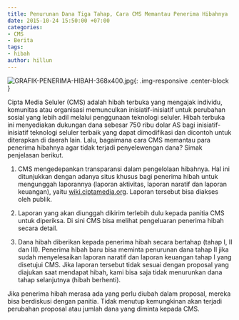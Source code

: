 ```yaml
---
title: Penurunan Dana Tiga Tahap, Cara CMS Memantau Penerima Hibahnya
date: 2015-10-24 15:50:00 +07:00
categories:
- CMS
- Berita
tags:
- hibah
author: hillun
---
```


![GRAFIK-PENERIMA-HIBAH-368x400.jpg](/uploads/GRAFIK-PENERIMA-HIBAH-368x400.jpg){: .img-responsive .center-block }

Cipta Media Seluler (CMS) adalah hibah terbuka yang mengajak individu, komunitas atau organisasi memunculkan inisiatif-inisiatif untuk perubahan sosial yang lebih adil melalui penggunaan teknologi seluler. Hibah terbuka ini menyediakan dukungan dana sebesar 750 ribu dolar AS bagi inisiatif-inisiatif teknologi seluler terbaik yang dapat dimodifikasi dan dicontoh untuk diterapkan di daerah lain. Lalu, bagaimana cara CMS memantau para penerima hibahnya agar tidak terjadi penyelewengan dana? Simak penjelasan berikut.

1. CMS mengedepankan transparansi dalam pengelolaan hibahnya. Hal ini ditunjukkan dengan adanya situs khusus bagi penerima hibah untuk mengunggah laporannya (laporan aktivitas, laporan naratif dan laporan keuangan), yaitu [wiki.ciptamedia.org](http://wiki.ciptamedia.org/). Laporan tersebut bisa diakses oleh publik.

2. Laporan yang akan diunggah dikirim terlebih dulu kepada panitia CMS untuk diperiksa. Di sini CMS bisa melihat pengeluaran penerima hibah secara detail.

3. Dana hibah diberikan kepada penerima hibah secara bertahap (tahap I, II dan III). Penerima hibah baru bisa meminta penurunan dana tahap II jika sudah menyelesaikan laporan naratif dan laporan keuangan tahap I yang disetujui CMS. Jika laporan tersebut tidak sesuai dengan proposal yang diajukan saat mendapat hibah, kami bisa saja tidak menurunkan dana tahap selanjutnya (hibah berhenti).

Jika penerima hibah merasa ada yang perlu diubah dalam proposal, mereka bisa berdiskusi dengan panitia. Tidak menutup kemungkinan akan terjadi perubahan proposal atau jumlah dana yang diminta kepada CMS.